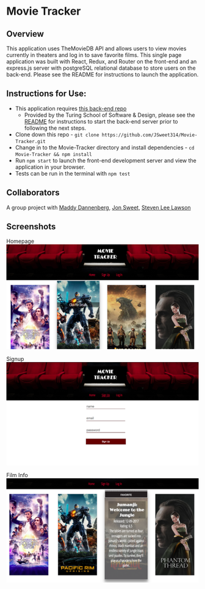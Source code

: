 # Movie Tracker
## Overview
This application uses TheMovieDB API and allows users to view movies currently in theaters and log in to save favorite films. This single page application was built with React, Redux, and Router on the front-end and an express.js server with postgreSQL relational database to store users on the back-end. Please see the README for instructions to launch the application.

## Instructions for Use:
* This application requires [this back-end repo](https://github.com/turingschool-examples/movie-tracker)
  * Provided by the Turing School of Software & Design, please see the [README](https://github.com/turingschool-examples/movie-tracker/blob/master/README.md) for instructions to start the back-end server prior to following the next steps.
* Clone down this repo - `git clone https://github.com/JSweet314/Movie-Tracker.git`
* Change in to the Movie-Tracker directory and install dependencies - `cd Movie-Tracker && npm install`
* Run `npm start` to launch the front-end development server and view the application in your browser.
* Tests can be run in the terminal with `npm test`

## Collaborators
A group project with
[Maddy Dannenberg](https://github.com/mmdberg),
[Jon Sweet](https://github.com/JSweet314), 
[Steven Lee Lawson](https://github.com/stevenleelawson)

## Screenshots
Homepage
![HomePage](public/movie-finder-screenshot.png?raw=true "movie-tracker")

Signup
![signUp](public/movie-tracker-signup2.png?raw=true "movie-tracker")

Film Info
![info](public/movie-finder-info.png?raw=true "movie-tracker")
